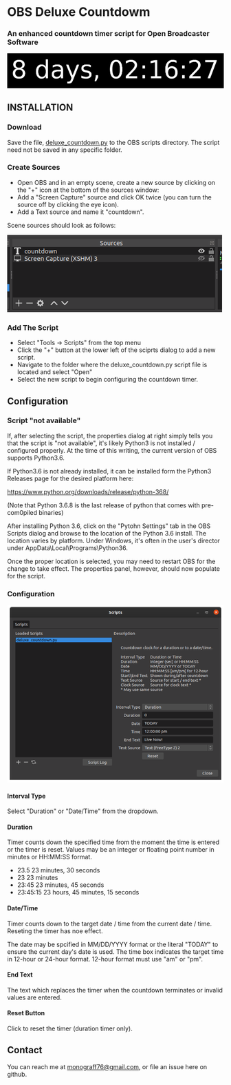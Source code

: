 # OBS Deluxe Countdowm
### An enhanced countdown timer script for Open Broadcaster Software
![](images/countdown_banner.png)
## INSTALLATION

### Download

Save the file, [deluxe_countdown.py](https://github.com/joelgraff/obs-deluxe-countdown/blob/master/deluxe_countdown.py) to the OBS scripts directory. The script need not be saved in any specific folder.

### Create Sources

- Open OBS and in an empty scene, create a new source by clicking on the "+" icon at the bottom of the sources window:
- Add a "Screen Capture" source and click OK twice (you can turn the source off by clicking the eye icon).
- Add a Text source and name it "countdown".


Scene sources should look as follows:

![](images/obs_countdown_sources.png)

### Add The Script

- Select "Tools -> Scripts" from the top menu
- Click the "+" button at the lower left of the sciprts dialog to add a new script.
- Navigate to the folder where the deluxe_countdown.py script file is located and select "Open"
- Select the new script to begin configuring the countdown timer.

## Configuration

### Script "not available"

If, after selecting the script, the properties dialog at right simply tells you that the script is "not available", it's likely Python3 is not installed / configured properly.  At the time of this writing, the current version of OBS supports Python3.6.

If Python3.6 is not already installed, it can be installed form the Python3 Releases page for the desired platform here:

https://www.python.org/downloads/release/python-368/

(Note that Python 3.6.8 is the last release of python that comes with pre-com0piled binaries)

After installing Python 3.6, click on the "Pytohn Settings" tab in the OBS Scripts dialog and browse to the location of the Python 3.6 install.  The location varies by platform.  Under Windows, it's often in the user's director under AppData\Local\Programs\Python36.

Once the proper location is selected, you may need to restart OBS for the change to take effect.  The properties panel, however, should now populate for the script.

### Configuration

![](images/obs_scripts_configure.png)


#### Interval Type
  Select "Duration" or "Date/Time" from the dropdown.


#### Duration
  Timer counts down the specified time from the moment the time is entered or the timer is reset.
  Values may be an integer or floating point number in minutes or HH:MM:SS format.
 - 23.5        23 minutes, 30 seconds
 - 23          23 minutes
 - 23:45       23 minutes, 45 seconds
 - 23:45:15    23 hours, 45 minutes, 15 seconds


#### Date/Time
  Timer counts down to the target date / time from the current date / time.  Reseting the timer has noe effect.

  The date may be spcified in MM/DD/YYYY format or the literal "TODAY" to ensure the current day's date is used.
  The time box indicates the target time in 12-hour or 24-hour format.  12-hour format must use "am" or "pm".


#### End Text
  The text which replaces the timer when the countdown terminates or invalid values are entered.


#### Reset Button
  Click to reset the timer (duration timer only).


## Contact

You can reach me at monograff76@gmail.com, or file an issue here on github.
